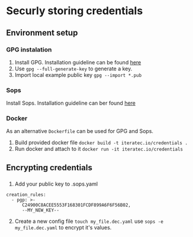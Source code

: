 # Securly storing credentials

## Environment setup

### GPG instalation
1. Install GPG. Installation guideline can be found [here](https://docs.github.com/en/authentication/managing-commit-signature-verification/generating-a-new-gpg-key)
2. Use `gpg --full-generate-key` to generate a key.
3. Import local example public key `gpg --import *.pub`

### Sops
Install Sops. Installation guideline can ber found [here](https://github.com/mozilla/sops)

### Docker
As an alternative `Dockerfile` can be used for GPG and Sops.
1. Build provided docker file `docker build -t iteratec.io/credentials .`
1. Run docker and attach to it `docker run -it iteratec.io/credentials`

## Encrypting credentials

###
1. Add your public key to .sops.yaml
```
creation_rules:
  - pgp: >-
      C24900C8ACEE5553F168301FCDF899A6F6F56B02,
      --MY_NEW_KEY--
```
2. Create a new config file `touch my_file.dec.yaml` use `sops -e my_file.dec.yaml` to encrypt it's values.